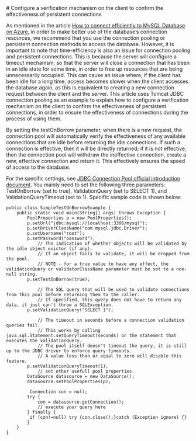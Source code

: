 <properties linkid="" urlDisplayName="" pageTitle="Configure a verification mechanism on the client to confirm the effectiveness of persistent connections – Microsoft Azure Cloud" metaKeywords="Azure Cloud, technical documentation, documents and resources, MySQL, database, connection pool, Azure MySQL, MySQL PaaS, Azure MySQL PaaS, Azure MySQL Service, Azure RDS" description="Configure a verification mechanism to ensure database access speeds" metaCanonical="" services="MySQL" documentationCenter="Services" title="" authors="" solutions="" manager="" editor="" />

<tags ms.service="mysql" ms.date="" wacn.date="01/11/2015"/>
# Configure a verification mechanism on the client to confirm the effectiveness of persistent connections<sup style="color: #a5ce00; font-weight: bold; text-transform: uppercase; font-family: '微软雅黑'; font-size: 20px;" class="wa-previewTag"></sup>


As mentioned in the article [How to connect efficiently to MySQL Database on Azure](/documentation/articles/mysql-database-connection-pool), in order to make better use of the database’s connection resources, we recommend that you use the connection pooling or persistent connection methods to access the database. However, it is important to note that time-efficiency is also an issue for connection pooling and persistent connections. This is because the server will configure a timeout mechanism, so that the server will close a connection that has been in an idle state for some time, in order to free up resources that are being unnecessarily occupied. This can cause an issue where, if the client has been idle for a long time, access becomes slower when the client accesses the database again, as this is equivalent to creating a new connection request between the client and the server. This article uses Tomcat JDBC connection pooling as an example to explain how to configure a verification mechanism on the client to confirm the effectiveness of persistent connections, in order to ensure the effectiveness of connections during the process of using them.

By setting the testOnBorrow parameter, when there is a new request, the connection pool will automatically verify the effectiveness of any available connections that are idle before returning the idle connections. If such a connection is effective, then it will be directly returned; if it is not effective, then the connection pool will withdraw the ineffective connection, create a new, effective connection and return it. This effectively ensures the speed of access to the database.

For the specific settings, see [JDBC Connection Pool official introduction document](https://tomcat.apache.org/tomcat-7.0-doc/jdbc-pool.html#Common_Attributes). You mainly need to set the following three parameters: TestOnBorrow (set to true), ValidationQuery (set to SELECT 1), and ValidationQueryTimeout (set to 1). Specific sample code is shown below:



 	public class SimpleTestOnBorrowExample {
      	public static void main(String[] args) throws Exception {
          	PoolProperties p = new PoolProperties();
          	p.setUrl("jdbc:mysql://localhost:3306/mysql");
          	p.setDriverClassName("com.mysql.jdbc.Driver");
          	p.setUsername("root");
          	p.setPassword("password");
                // The indication of whether objects will be validated by the idle object evictor (if any). 
                // If an object fails to validate, it will be dropped from the pool. 
                // NOTE - for a true value to have any effect, the validationQuery or validatorClassName parameter must be set to a non-null string. 
          	p.setTestOnBorrow(true); 
                
                // The SQL query that will be used to validate connections from this pool before returning them to the caller.
                // If specified, this query does not have to return any data, it just can't throw a SQLException.
          	p.setValidationQuery("SELECT 1");
                
                // The timeout in seconds before a connection validation queries fail. 
                // This works by calling java.sql.Statement.setQueryTimeout(seconds) on the statement that executes the validationQuery. 
                // The pool itself doesn't timeout the query, it is still up to the JDBC driver to enforce query timeouts. 
                // A value less than or equal to zero will disable this feature.
          	p.setValidationQueryTimeout(1);
                // set other usefull pool properties.
          	DataSource datasource = new DataSource();
          	datasource.setPoolProperties(p);

         	 Connection con = null;
          	try {
            	con = datasource.getConnection();
            	// execute your query here
          	} finally {
           	 if (con!=null) try {con.close();}catch (Exception ignore) {}
          	}
      	}
  	}

<!---HONumber=Acom_0218_2016_MySql-->